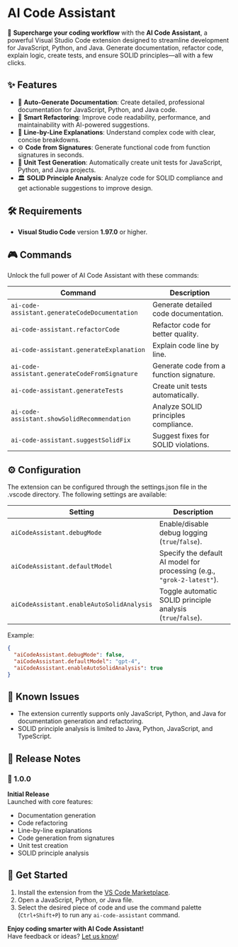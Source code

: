 # AI Code Assistant

🚀 **Supercharge your coding workflow** with the **AI Code Assistant**, a powerful Visual Studio Code extension designed to streamline development for JavaScript, Python, and Java. Generate documentation, refactor code, explain logic, create tests, and ensure SOLID principles—all with a few clicks.

## ✨ Features

- 📝 **Auto-Generate Documentation**: Create detailed, professional documentation for JavaScript, Python, and Java code.
- 🔄 **Smart Refactoring**: Improve code readability, performance, and maintainability with AI-powered suggestions.
- 🧠 **Line-by-Line Explanations**: Understand complex code with clear, concise breakdowns.
- ⚙️ **Code from Signatures**: Generate functional code from function signatures in seconds.
- 🧪 **Unit Test Generation**: Automatically create unit tests for JavaScript, Python, and Java projects.
- 🏛️ **SOLID Principle Analysis**: Analyze code for SOLID compliance and get actionable suggestions to improve design.

## 🛠️ Requirements

- **Visual Studio Code** version **1.97.0** or higher.

## 🎮 Commands

Unlock the full power of AI Code Assistant with these commands:

| Command                                       | Description                              |
|-----------------------------------------------|------------------------------------------|
| `ai-code-assistant.generateCodeDocumentation` | Generate detailed code documentation.    |
| `ai-code-assistant.refactorCode`              | Refactor code for better quality.        |
| `ai-code-assistant.generateExplanation`       | Explain code line by line.               |
| `ai-code-assistant.generateCodeFromSignature` | Generate code from a function signature. |
| `ai-code-assistant.generateTests`             | Create unit tests automatically.         |
| `ai-code-assistant.showSolidRecommendation`   | Analyze SOLID principles compliance.     |
| `ai-code-assistant.suggestSolidFix`           | Suggest fixes for SOLID violations.      |

## ⚙️ Configuration

The extension can be configured through the settings.json file in the .vscode directory. The following settings are available:

| Setting                                   | Description                                                    |
|-------------------------------------------|----------------------------------------------------------------|
| `aiCodeAssistant.debugMode`               | Enable/disable debug logging (`true`/`false`).                 |
| `aiCodeAssistant.defaultModel`            | Specify the default AI model for processing (e.g., `"grok-2-latest"`). |
| `aiCodeAssistant.enableAutoSolidAnalysis` | Toggle automatic SOLID principle analysis (`true`/`false`).    |

Example:
```json
{
  "aiCodeAssistant.debugMode": false,
  "aiCodeAssistant.defaultModel": "gpt-4",
  "aiCodeAssistant.enableAutoSolidAnalysis": true
}
```

## 🐞 Known Issues

- The extension currently supports only JavaScript, Python, and Java for documentation generation and refactoring.
- SOLID principle analysis is limited to Java, Python, JavaScript, and TypeScript.

## 📜 Release Notes

### 🎉 1.0.0

**Initial Release**  
Launched with core features:
- Documentation generation
- Code refactoring
- Line-by-line explanations
- Code generation from signatures
- Unit test creation
- SOLID principle analysis


## 🚀 Get Started

1. Install the extension from the [VS Code Marketplace](https://marketplace.visualstudio.com/).
2. Open a JavaScript, Python, or Java file.
3. Select the desired piece of code and use the command palette (`Ctrl+Shift+P`) to run any `ai-code-assistant` command.

**Enjoy coding smarter with AI Code Assistant!**  
Have feedback or ideas? [Let us know](https://github.com/alekseykondus/vscode-extension/issues)!
